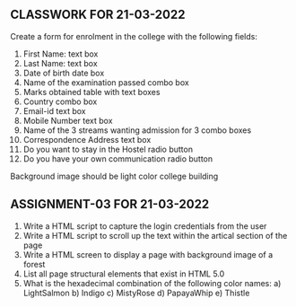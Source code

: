 CLASSWORK FOR 21-03-2022
------------------------
Create a form for enrolment in the college with the following fields:
1.  First Name:                                 text box
2.  Last Name:                                  text box
3.  Date of birth                               date box
4.  Name of the examination passed              combo box
5.  Marks obtained                              table with text boxes
6.  Country                                     combo box
7.  Email-id                                    text box
8.  Mobile Number                               text box
9.  Name of the 3 streams wanting admission for 3 combo boxes
10. Correspondence Address                      text box
11. Do you want to stay in the Hostel           radio button
12. Do you have your own communication          radio button

Background image should be light color college building




ASSIGNMENT-03 FOR 21-03-2022
----------------------------
1.  Write a HTML script to capture the login credentials from the user
2.  Write a HTML script to scroll up the text within the artical section of the page
3.  Write a HTML screen to display a page with background image of a forest
4.  List all page structural elements that exist in HTML 5.0
5.  What is the hexadecimal combination of the following color names:
    a)  LightSalmon
    b)  Indigo
    c)  MistyRose
    d)  PapayaWhip
    e)  Thistle

